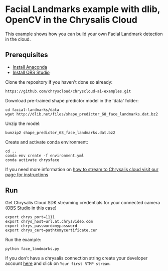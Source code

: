 # Facial Landmarks example with dlib, OpenCV in the Chrysalis Cloud

This example shows how you can build your own Facial Landmark detection in the cloud.

## Prerequisites

- [Install Anaconda](https://docs.anaconda.com/anaconda/install/)
- [Install OBS Studio](https://obsproject.com/)


Clone the repository if you haven't done so already:
```
https://github.com/chryscloud/chryscloud-ai-examples.git
```

Download pre-trained shape predictor model in the 'data' folder:
```
cd facial-landmarks/data
wget http://dlib.net/files/shape_predictor_68_face_landmarks.dat.bz2
```

Unzip the model: 
```
bunzip2 shape_predictor_68_face_landmarks.dat.bz2
```

Create and activate conda environment:
```
cd ..
conda env create -f environment.yml
conda activate chrysface
```

If you need more information on [how to stream to Chrysalis cloud visit our page for instructions](https://chryscloud.com/documentation/how-to-stream-from-web-cam-to-chrysalis/)


## Run

Get Chrysalis Cloud SDK streaming credentials for your connected camera (OBS Studio in this case)
```
export chrys_port=1111
export chrys_host=url.at.chrysvideo.com
export chrys_password=mypassword
export chrys_cert=pathtomycertificate.cer
```

Run the example:
```python
python face_landmarks.py
```

If you don't have a chrysalis connection string create your developer account [here](https://cloud.chryscloud.com) and click on `Your first RTMP stream`.



